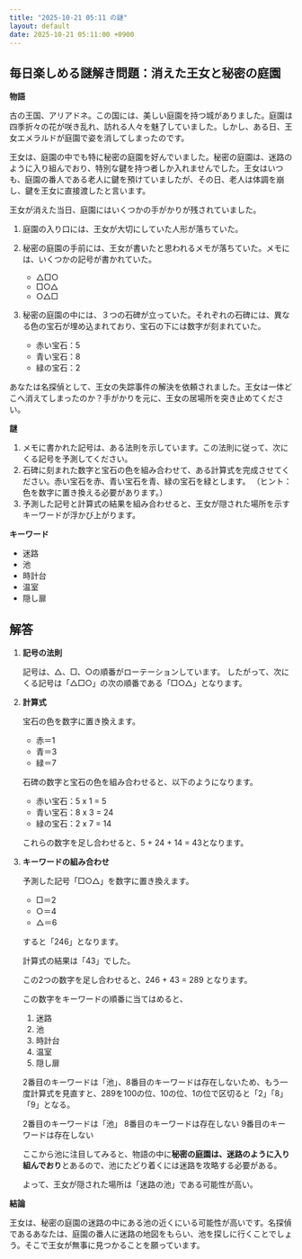```yaml
---
title: "2025-10-21 05:11 の謎"
layout: default
date: 2025-10-21 05:11:00 +0900
---
```

## 毎日楽しめる謎解き問題：消えた王女と秘密の庭園

**物語**

古の王国、アリアドネ。この国には、美しい庭園を持つ城がありました。庭園は四季折々の花が咲き乱れ、訪れる人々を魅了していました。しかし、ある日、王女エメラルドが庭園で姿を消してしまったのです。

王女は、庭園の中でも特に秘密の庭園を好んでいました。秘密の庭園は、迷路のように入り組んでおり、特別な鍵を持つ者しか入れませんでした。王女はいつも、庭園の番人である老人に鍵を預けていましたが、その日、老人は体調を崩し、鍵を王女に直接渡したと言います。

王女が消えた当日、庭園にはいくつかの手がかりが残されていました。

1.  庭園の入り口には、王女が大切にしていた人形が落ちていた。
2.  秘密の庭園の手前には、王女が書いたと思われるメモが落ちていた。メモには、いくつかの記号が書かれていた。

    *   △□○
    *   □○△
    *   ○△□
3.  秘密の庭園の中には、３つの石碑が立っていた。それぞれの石碑には、異なる色の宝石が埋め込まれており、宝石の下には数字が刻まれていた。

    *   赤い宝石：5
    *   青い宝石：8
    *   緑の宝石：2

あなたは名探偵として、王女の失踪事件の解決を依頼されました。王女は一体どこへ消えてしまったのか？手がかりを元に、王女の居場所を突き止めてください。

**謎**

1.  メモに書かれた記号は、ある法則を示しています。この法則に従って、次にくる記号を予測してください。
2.  石碑に刻まれた数字と宝石の色を組み合わせて、ある計算式を完成させてください。赤い宝石を赤、青い宝石を青、緑の宝石を緑とします。
    （ヒント：色を数字に置き換える必要があります。）
3.  予測した記号と計算式の結果を組み合わせると、王女が隠された場所を示すキーワードが浮かび上がります。

**キーワード**

*   迷路
*   池
*   時計台
*   温室
*   隠し扉

## 解答

1.  **記号の法則**

    記号は、△、□、○の順番がローテーションしています。
    したがって、次にくる記号は「△□○」の次の順番である「□○△」となります。
2.  **計算式**

    宝石の色を数字に置き換えます。

    *   赤＝1
    *   青＝3
    *   緑＝7

    石碑の数字と宝石の色を組み合わせると、以下のようになります。

    *   赤い宝石：5 x 1 = 5
    *   青い宝石：8 x 3 = 24
    *   緑の宝石：2 x 7 = 14

    これらの数字を足し合わせると、5 + 24 + 14 = 43となります。
3.  **キーワードの組み合わせ**

    予測した記号「□○△」を数字に置き換えます。

    *   □＝2
    *   ○＝4
    *   △＝6

    すると「246」となります。

    計算式の結果は「43」でした。

    この2つの数字を足し合わせると、246 + 43 = 289 となります。

    この数字をキーワードの順番に当てはめると、

    1.  迷路
    2.  池
    3.  時計台
    4.  温室
    5.  隠し扉

    2番目のキーワードは「池」、8番目のキーワードは存在しないため、もう一度計算式を見直すと、289を100の位、10の位、1の位で区切ると「2」「8」「9」となる。

    2番目のキーワードは「池」
    8番目のキーワードは存在しない
    9番目のキーワードは存在しない

    ここから池に注目してみると、物語の中に**秘密の庭園は、迷路のように入り組んでおり**とあるので、池にたどり着くには迷路を攻略する必要がある。

    よって、王女が隠された場所は「迷路の池」である可能性が高い。

**結論**

王女は、秘密の庭園の迷路の中にある池の近くにいる可能性が高いです。名探偵であるあなたは、庭園の番人に迷路の地図をもらい、池を探しに行くことでしょう。そこで王女が無事に見つかることを願っています。
